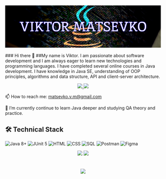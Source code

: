 <!--
**matsevkoVM/matsevkoVM** is a ✨ _special_ ✨ repository because its `README.md` (this file) appears on your GitHub profile.

Here are some ideas to get you started:

- 🔭 I’m currently working on ...
- 🌱 I’m currently learning ...
- 👯 I’m looking to collaborate on ...
- 🤔 I’m looking for help with ...
- 💬 Ask me about ...
- 📫 How to reach me: ...
- 😄 Pronouns: ...
- ⚡ Fun fact: ...
-->

<p align="center">
<img src="https://github.com/matsevkoVM/matsevkoVM/blob/main/assets/Frame%202710.png" alt="Header"/>
</p>
### Hi there 👋
##My name is Viktor. I am passionate about software development and I 
am always eager to learn new technologies and programming languages. 
I have completed several online courses in Java development. I have 
knowledge in Java SE, understanding of OOP principles, algorithms and 
data structure, API and client-server architecture. 

<br>
<p align='center'>
   <a href="https://www.linkedin.com/in/viktor-matsevko-b6ba6519a/" target="_blank" rel="noopener noreferer">
       <img src="https://img.shields.io/badge/linkedin-%230077B5.svg?&style=for-the-badge&logo=linkedin&logoColor=white"/>
   </a>
   <a href="https://t.me/matsevkoVM" target="_blank" rel="noopener noreferer">
       <img src="https://img.shields.io/badge/Telegram-2CA5E0?style=for-the-badge&logo=telegram&logoColor=white"/>
   </a>
   <br>
<p align='left'>
   📫 How to reach me: <a href='mailto:matsevko.v.m@gmail.com'>matsevko.v.m@gmail.com</a>
</p>

  🌱 I’m currently continue to learn Java deeper and studying QA theory and practice.

## 🛠 Technical Stack
![Java 8+](https://img.shields.io/badge/-Java-2C2C38)
![JUnit 5](https://img.shields.io/badge/-JUnit-2C2C38)
![HTML](https://img.shields.io/badge/-HTML-2C2C38)
![CSS](https://img.shields.io/badge/-CSS-2C2C38)
![SQL](https://img.shields.io/badge/-SQL-2C2C38)
![Postman](https://img.shields.io/badge/-Postman-2C2C38)
![Figma](https://img.shields.io/badge/-Figma-2C2C38)

<p align='center'>
   <a href="https://github-readme-stats.vercel.app/api?username=matsevkoVM&show_icons=true&count_private=true"><img
           height=150
           src="https://github-readme-stats.vercel.app/api?username=matsevkoVM&show_icons=true&count_private=true"/></a>
   <a href="https://github.com/matsevkoVM/github-readme-stats"><img height=150
                                                                  src="https://github-readme-stats.vercel.app/api/top-langs/?username=matsevkoVM&layout=compact"/></a>
</p>

<div align="center" style="margin: 40px 0">
   <a href="https://github.com/matsevkoVM/github-profile-views-counter">
       <img width="175px" src="https://komarev.com/ghpvc/?username=matsevkoVM&color=DE002D">
   </a>
</div>


